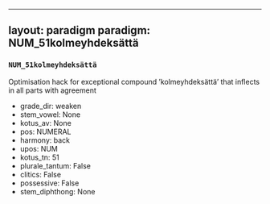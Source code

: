 
---
layout: paradigm
paradigm: NUM_51kolmeyhdeksättä
---
### ` NUM_51kolmeyhdeksättä `

Optimisation hack for exceptional compound ’kolmeyhdeksättä’ that inflects in all parts with agreement
* grade_dir: weaken
* stem_vowel: None
* kotus_av: None
* pos: NUMERAL
* harmony: back
* upos: NUM
* kotus_tn: 51
* plurale_tantum: False
* clitics: False
* possessive: False
* stem_diphthong: None
